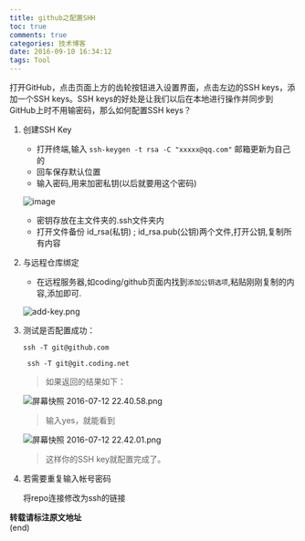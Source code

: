 ```yaml
---
title: github之配置SHH
toc: true
comments: true
categories: 技术博客
date: 2016-09-10 16:34:12
tags: Tool
---
```


打开GitHub，点击页面上方的齿轮按钮进入设置界面，点击左边的SSH keys，添加一个SSH keys。SSH keys的好处是让我们以后在本地进行操作并同步到GitHub上时不用输密码，那么如何配置SSH keys？
<!-- more -->

1. 创建SSH Key

    * 打开终端,输入 `ssh-keygen -t rsa -C "xxxxx@qq.com"` 邮箱更新为自己的
    * 回车保存默认位置
    * 输入密码,用来加密私钥(以后就要用这个密码)

    ![image](http://7xvowi.com1.z0.glb.clouddn.com/blog/sshKey.png)

    * 密钥存放在主文件夹的.ssh文件夹内
    * 打开文件备份 id_rsa(私钥) ; id_rsa.pub(公钥)两个文件,打开公钥,复制所有内容

2. 与远程仓库绑定

    * 在远程服务器,如coding/github页面内找到`添加公钥选项`,粘贴刚刚复制的内容,添加即可.

    ![add-key.png](http://ww3.sinaimg.cn/large/72f96cbagw1f5ri2y4lq6j20li0c1aam.jpg)

3. 测试是否配置成功：

    `ssh -T git@github.com`

    ` ssh -T git@git.coding.net`

    >如果返回的结果如下：

    ![屏幕快照 2016-07-12 22.40.58.png](http://ww2.sinaimg.cn/large/72f96cbagw1f5ri63qh0sj20gm01vwf5.jpg)

    >输入yes，就能看到

    ![屏幕快照 2016-07-12 22.42.01.png](http://ww3.sinaimg.cn/large/72f96cbagw1f5ri77dmgyj20j500raa8.jpg)

    >这样你的SSH key就配置完成了。

4. 若需要重复输入帐号密码

    将repo连接修改为ssh的链接

**转载请标注原文地址**                           
(end)
